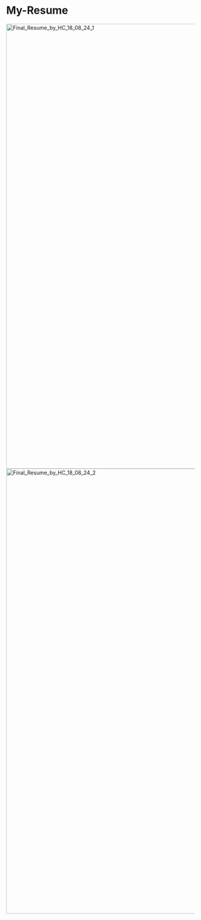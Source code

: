 # My-Resume
<img width="1190" alt="Final_Resume_by_HC_18_08_24_1" src="https://github.com/user-attachments/assets/01f58893-3eb3-49a7-a05b-d73fca5a2a35">
<img width="1190" alt="Final_Resume_by_HC_18_08_24_2" src="https://github.com/user-attachments/assets/aadabb1f-0f92-407e-9dd8-d855fcf452a0">

